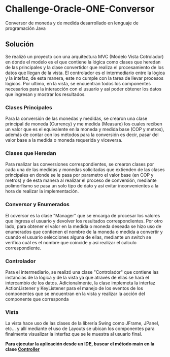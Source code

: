 # Challenge-Oracle-ONE-Conversor

Conversor de moneda y de medida desarrollado en lenguaje de programación Java

## Solución
Se realizó un proyecto con una arquitectura MVC (Modelo Vista Cotrolador) en donde el modelo es el que contiene 
la lógica como clases que heredan de las principales y la clase convertidor que realiza el procesamiento de los
datos que llegan de la vista. El controlador es el intermediario entre la lógica y la intefaz, de esta manera,
este no cumple con la tarea de llevar procesos lógicos. Por ultimo, en la vista, se encuentran todos los componentes
necesarios para la interacción con el usuario y así poder obtener los datos que ingresan y mostrar los resultados.

### Clases Principales
Para la conversión de las monedas y medidas, se crearon una clase principal de moneda (Currency) y me medida (Measure)
los cuales reciben un valor que es el equivalente en la moneda y medida base (COP y metros), además de contar con los 
métodos para la conversión es decir, pasar del valor base a la medida o moneda requerida y viceversa.

### Clases que Heredan
Para realizar las conversiones correspondientes, se crearon clases por cada una de las medidas y monedas solicitadas que 
extienden de las clases principales en donde se le pasa por parametro el valor base (en COP y metros) y de esta manera
al realizar el proceso de conversión, mediante polimorfismo se pasa un solo tipo de dato y así evitar inconvenientes a 
la hora de realizar la implementación.

### Conversor y Enumerados
El coversor es la clase "Manager" que se encarga de procesar los valores que ingresa el usuario y devolver los resultados
correspondientes. Por otro lado, para obtener el valor en la medida o moneda deseada se hizo uso de enumerados que contienen
el nombre de la moneda o medida a convertir y cuando el usuario selecciones alguna de ellas, mediante un switch se verifica
cuál es el nombre que coincide y así realizar el calculo correspondiente. 

### Controlador
Para el intermediario, se realizó una clase "Controlador" que contiene las instancias de la lógica y de la vista ya que
através de ellas se hará el intercambio de los datos. Adicionalmente, la clase implemeta la interfaz ActionListener y
KeyListener para el manejo de los eventos de los componentes que se encuentran en la vista y realizar la acción del 
componente que corresponda

### Vista
La vista hace uso de las clases de la librería Swing como JFrame, JPanel, etc... y allí mediante el uso de Layouts se
ubican los componentes para finalmente visualizar la interfaz que se le muestra al usuario final.

**Para ejecutar la aplicación desde un IDE, buscar el método main en la clase [Controller](./src/controllers/Controller.java)**
